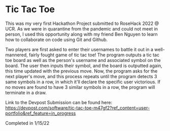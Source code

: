 # Tic Tac Toe
This was my very first Hackathon Project submitted to RoseHack 2022 @ UCR. As we were in quarantine from the pandemic and could not meet in person, I used this opportunity along with my friend Ben Nguyen to learn how to collaborate on code using Git and Github.

Two players are first asked to enter their usernames to battle it out in a well-mannered, fairly fought game of tic tac toe! The program outputs a tic tac toe board as well as the person's username and associated symbol on the board. The user then inputs their symbol, and the board is outputted again, this time updated with the previous move. Now, the program asks for the next player's move, and this process repeats until the program detects 3 same symbols in a row, in which it'll declare the specific user victorious. If no moves are found to have 3 similar symbols in a row, the program will terminate in a draw.

Link to the Devpost Submission can be found here: https://devpost.com/software/tic-tac-toe-m47gf2?ref_content=user-portfolio&ref_feature=in_progress

Completed in 1/15/22

